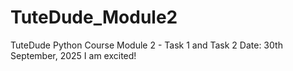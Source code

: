 # TuteDude_Module2
TuteDude Python Course
Module 2 - Task 1 and Task 2
Date: 30th September, 2025
I am excited! 